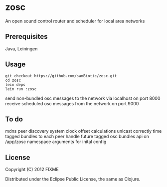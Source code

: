 # zosc

An open sound control router and scheduler for local area networks

## Prerequisites

Java, Leiningen

## Usage

    git checkout https://github.com/samBiotic/zosc.git
    cd zosc
    lein deps
    lein run :zosc

send non-bundled osc messages to the network via localhost on port 8000
receive scheduled osc messages from the network on port 9000

## To do

mdns peer discovery
system clock offset calculations
unicast correctly time tagged bundles to each peer
handle future tagged osc bundles
api on /app/zosc namespace
arguments for inital config

## License

Copyright (C) 2012 FIXME

Distributed under the Eclipse Public License, the same as Clojure.
